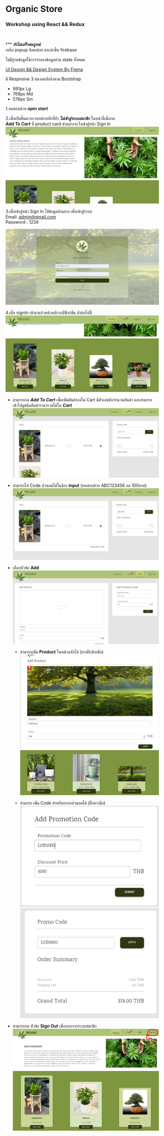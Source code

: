 # Organic Store

### Workshop using React && Redux
<br>

*** *__ยังไม่เสร็จสมบูรณ์__* 
<br>เหลือ popup นิดหน่อย และนำขึ้น firebase 

ไม่มีฐานข้อมูลใช้การจำลองข้อมูลผ่าน state ทั้งหมด

[UI Design && Design System By Figma](https://www.figma.com/file/w9faV4JyWKfMa7yNbcgSaO/Organic-Workshop?node-id=0%3A1)

มี Respnsive 3 ขนาดหลักอิงตาม Bootstrap 
- 991px Lg
- 768px Md
- 576px Sm



1.ทดสอบด้วย **_npm start_**

2.เมื่อเปิดขึ้นมาจะเจอหน้าหลักที่ยัง **_ไม่เข้าสู่ระบบสมาชิก_** ในหน้านี้เมื่อกด <br> 
**_Add To Cart_** ที่ product card ด้านล่างจะวิ่งเข้าสู่หน้า Sign In
![Logo](./src/workshopImages/mainPage-2.png)

3.เมื่อเข้าสู่หน้า Sign In ใช้ข้อมูลด้านล่าง เพื่อเข้าสู่ระบบ
<br>Email: admin@gmail.com
<br>Password : 1234

![Logo](./src/workshopImages/signIn-1.png) 

4.เมื่อ signIn เข้ามาแล้วหน้าหลักจะมีฟังก์ชัน ดังต่อไปนี้
![Logo](./src/workshopImages/mainPage-1.png) 
- สามารถกด **_Add To Cart_** เพื่อเพิ่มสินค้าลงใน Cart มีตัวเลขนับจำนวนสินค้า และสามารถเข้าไปดูชนิดสินค้าราคารวมได้ใน **_Cart_** 
    ![Logo](./src/workshopImages/addCart-1.png) 
    
- สามารถใส่ Code ส่วนลดได้ในช่อง **input** (ทดสอบด้วย ABC123456 ลด 100บาท) 
    ![Logo](./src/workshopImages/addCart-2.png)

- เลือกหัวข้อ **Add** 
![Logo](./src/workshopImages/add-1.png)
  - สามารถเพิ่ม **Product** ในหน้าหลักได้ (ทางฝั่งซ้ายมือ) 
  ![Logo](./src/workshopImages/add-2.png)
  ![Logo](./src/workshopImages/add-4.png)
  
  - สามารถ เพิ่ม Code สำหรับกรอกส่วนลดได้ (ฝั่งขวามือ)
  ![Logo](./src/workshopImages/add-3.png)
  ![Logo](./src/workshopImages/add-5.png)


- สามารถกด หัวข้อ **Sign Out** เพื่อออกจากระบบสมาชิก
    ![Logo](./src/workshopImages/signOut-1.png) 